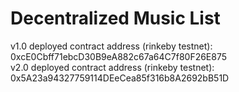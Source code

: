 # Decentralized Music List

v1.0 deployed contract address (rinkeby testnet): 0xcE0Cbff71ebcD30B9eA882c67a64C7f80F26E875 <br />
v2.0 deployed contract address (rinkeby testnet): 0x5A23a94327759114DEeCea85f316b8A2692bB51D <br />
